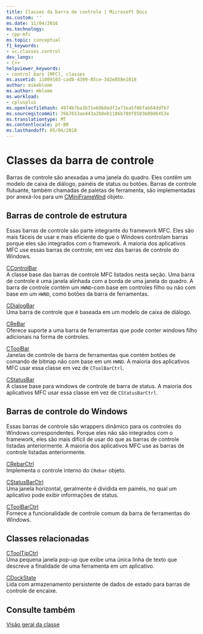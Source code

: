 ```yaml
---
title: Classes da barra de controle | Microsoft Docs
ms.custom: ''
ms.date: 11/04/2016
ms.technology:
- cpp-mfc
ms.topic: conceptual
f1_keywords:
- vc.classes.control
dev_langs:
- C++
helpviewer_keywords:
- control bars [MFC], classes
ms.assetid: 11009103-cad8-4309-85ce-3d2e858e1818
author: mikeblome
ms.author: mblome
ms.workload:
- cplusplus
ms.openlocfilehash: 4974b7ba3b71e60b8edf2a73ea5f06fab64ddfb7
ms.sourcegitcommit: 76b7653ae443a2b8eb1186b789f8503609d6453e
ms.translationtype: MT
ms.contentlocale: pt-BR
ms.lasthandoff: 05/04/2018
---
```

# <a name="control-bar-classes"></a>Classes da barra de controle
Barras de controle são anexadas a uma janela do quadro. Eles contêm um modelo de caixa de diálogo, painéis de status ou botões. Barras de controle flutuante, também chamadas de paletas de ferramenta, são implementadas por anexá-los para um [CMiniFrameWnd](../mfc/reference/cminiframewnd-class.md) objeto.  
  
## <a name="framework-control-bars"></a>Barras de controle de estrutura  
 Essas barras de controle são parte integrante do framework MFC. Eles são mais fáceis de usar e mais eficiente do que o Windows controlam barras porque eles são integrados com o framework. A maioria dos aplicativos MFC use essas barras de controle, em vez das barras de controle do Windows.  
  
 [CControlBar](../mfc/reference/ccontrolbar-class.md)  
 A classe base das barras de controle MFC listados nesta seção. Uma barra de controle é uma janela alinhada com a borda de uma janela do quadro. A barra de controle contém um `HWND`-com base em controles filho ou não com base em um `HWND`, como botões da barra de ferramentas.  
  
 [CDialogBar](../mfc/reference/cdialogbar-class.md)  
 Uma barra de controle que é baseada em um modelo de caixa de diálogo.  
  
 [CReBar](../mfc/reference/crebar-class.md)  
 Oferece suporte a uma barra de ferramentas que pode conter windows filho adicionais na forma de controles.  
  
 [CToolBar](../mfc/reference/ctoolbar-class.md)  
 Janelas de controle de barra de ferramentas que contém botões de comando de bitmap não com base em um `HWND`. A maioria dos aplicativos MFC usar essa classe em vez de `CToolBarCtrl`.  
  
 [CStatusBar](../mfc/reference/cstatusbar-class.md)  
 A classe base para windows de controle de barra de status. A maioria dos aplicativos MFC usar essa classe em vez de `CStatusBarCtrl`.  
  
## <a name="windows-control-bars"></a>Barras de controle do Windows  
 Essas barras de controle são wrappers dinâmico para os controles do Windows correspondentes. Porque eles não são integrados com o framework, eles são mais difícil de usar do que as barras de controle listadas anteriormente. A maioria dos aplicativos MFC use as barras de controle listadas anteriormente.  
  
 [CRebarCtrl](../mfc/reference/crebarctrl-class.md)  
 Implementa o controle interno do `CRebar` objeto.  
  
 [CStatusBarCtrl](../mfc/reference/cstatusbarctrl-class.md)  
 Uma janela horizontal, geralmente é dividida em painéis, no qual um aplicativo pode exibir informações de status.  
  
 [CToolBarCtrl](../mfc/reference/ctoolbarctrl-class.md)  
 Fornece a funcionalidade de controle comum da barra de ferramentas do Windows.  
  
## <a name="related-classes"></a>Classes relacionadas  
 [CToolTipCtrl](../mfc/reference/ctooltipctrl-class.md)  
 Uma pequena janela pop-up que exibe uma única linha de texto que descreve a finalidade de uma ferramenta em um aplicativo.  
  
 [CDockState](../mfc/reference/cdockstate-class.md)  
 Lida com armazenamento persistente de dados de estado para barras de controle de encaixe.  
  
## <a name="see-also"></a>Consulte também  
 [Visão geral da classe](../mfc/class-library-overview.md)

